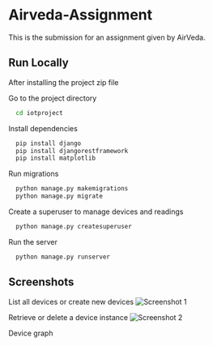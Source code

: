 # Airveda-Assignment

This is the submission for an assignment given by AirVeda.


## Run Locally

After installing the project zip file

Go to the project directory

```bash
  cd iotproject
```

Install dependencies

```bash
  pip install django
  pip install djangorestframework
  pip install matplotlib
```
Run migrations

```bash
  python manage.py makemigrations
  python manage.py migrate
```
Create a superuser to manage devices and readings

```bash
  python manage.py createsuperuser
```
Run the server

```bash
  python manage.py runserver
```


## Screenshots

List all devices or create new devices
![Screenshot 1](https://github.com/Bulbul0017/Airveda-Assignment/assets/74949576/9c8ecfbb-cd1e-455e-bbd4-1ae994e2bd1d)

Retrieve or delete a device instance
![Screenshot 2](https://github.com/Bulbul0017/Airveda-Assignment/assets/74949576/99138f6e-db36-4492-8093-8b1d977e3165)

Device graph



